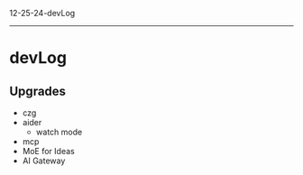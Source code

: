 12-25-24-devLog

---

# devLog

## Upgrades

- czg
- aider
  - watch mode
- mcp
- MoE for Ideas
- AI Gateway
